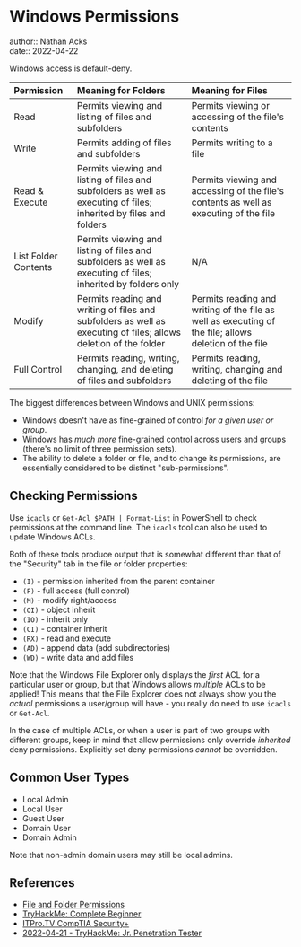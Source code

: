 # Windows Permissions

author:: Nathan Acks  
date:: 2022-04-22

Windows access is default-deny.

| Permission           | Meaning for Folders                                                                                               | Meaning for Files                                                                                     |
|:-------------------- |:----------------------------------------------------------------------------------------------------------------- |:----------------------------------------------------------------------------------------------------- |
| Read                 | Permits viewing and listing of files and subfolders                                                               | Permits viewing or accessing of the file's contents                                                   |
| Write                | Permits adding of files and subfolders                                                                            | Permits writing to a file                                                                             |
| Read & Execute       | Permits viewing and listing of files and subfolders as well as executing of files; inherited by files and folders | Permits viewing and accessing of the file's contents as well as executing of the file                 |
| List Folder Contents | Permits viewing and listing of files and subfolders as well as executing of files; inherited by folders only      | N/A                                                                                                   |
| Modify               | Permits reading and writing of files and subfolders as well as executing of files; allows deletion of the folder  | Permits reading and writing of the file as well as executing of the file; allows deletion of the file |
| Full Control         | Permits reading, writing, changing, and deleting of files and subfolders                                          | Permits reading, writing, changing and deleting of the file                                           |

The biggest differences between Windows and UNIX permissions:

* Windows doesn't have as fine-grained of control *for a given user or group*.
* Windows has *much more* fine-grained control across users and groups (there's no limit of three permission sets).
* The ability to delete a folder or file, and to change its permissions, are essentially considered to be distinct "sub-permissions".

## Checking Permissions

Use `icacls` or `Get-Acl $PATH | Format-List` in PowerShell to check permissions at the command line. The `icacls` tool can also be used to update Windows ACLs.

Both of these tools produce output that is somewhat different than that of the "Security" tab in the file or folder properties:

* `(I)` - permission inherited from the parent container
* `(F)` - full access (full control)
* `(M)` - modify right/access
* `(OI)` - object inherit
* `(IO)` - inherit only
* `(CI)` - container inherit
* `(RX)` - read and execute
* `(AD)` - append data (add subdirectories)
* `(WD)` - write data and add files

Note that the Windows File Explorer only displays the *first* ACL for a particular user or group, but that Windows allows *multiple* ACLs to be applied! This means that the File Explorer does not always show you the *actual* permissions a user/group will have - you really do need to use `icacls` or `Get-Acl`.

In the case of multiple ACLs, or when a user is part of two groups with different groups, keep in mind that allow permissions only override *inherited* deny permissions. Explicitly set deny permissions *cannot* be overridden.

## Common User Types

* Local Admin
* Local User
* Guest User
* Domain User
* Domain Admin

Note that non-admin domain users may still be local admins.

## References

* [File and Folder Permissions](https://docs.microsoft.com/en-us/previous-versions/windows/it-pro/windows-2000-server/bb727008)
* [TryHackMe: Complete Beginner](tryhackme-complete-beginner.md)
* [ITPro.TV CompTIA Security+](itprotv-comptia-security-plus.md)
* [2022-04-21 - TryHackMe: Jr. Penetration Tester](../log/2022-04-21-tryhackme-jr-penetration-tester.md)
